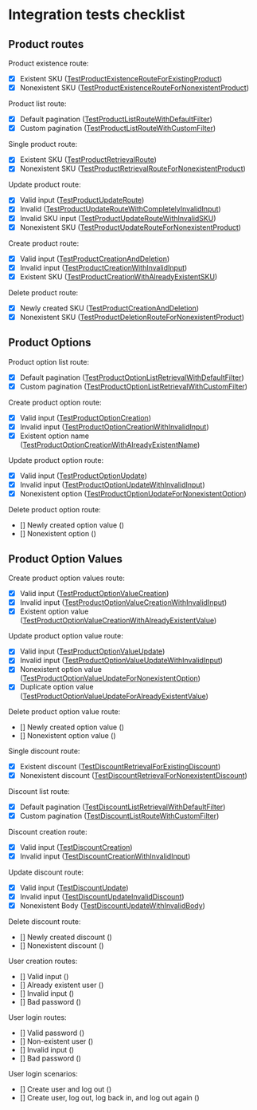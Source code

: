 # Integration tests checklist

## Product routes

Product existence route:

- [x] Existent SKU ([TestProductExistenceRouteForExistingProduct](https://github.com/dairycart/dairycart/blob/master/integration_tests/products_test.go.go#L17))
- [x] Nonexistent SKU ([TestProductExistenceRouteForNonexistentProduct](https://github.com/dairycart/dairycart/blob/master/integration_tests/products_test.go.go#L27))

Product list route:

- [x] Default pagination ([TestProductListRouteWithDefaultFilter](https://github.com/dairycart/dairycart/blob/master/integration_tests/products_test.go.go#L61))
- [x] Custom pagination ([TestProductListRouteWithCustomFilter](https://github.com/dairycart/dairycart/blob/master/integration_tests/products_test.go.go#L72))

Single product route:

- [x] Existent SKU ([TestProductRetrievalRoute](https://github.com/dairycart/dairycart/blob/master/integration_tests/products_test.go.go#L48))
- [x] Nonexistent SKU ([TestProductRetrievalRouteForNonexistentProduct](https://github.com/dairycart/dairycart/blob/master/integration_tests/products_test.go.go#L37))

Update product route:

- [x] Valid input ([TestProductUpdateRoute](https://github.com/dairycart/dairycart/blob/master/integration_tests/products_test.go.go#L87))
- [x] Invalid  ([TestProductUpdateRouteWithCompletelyInvalidInput](https://github.com/dairycart/dairycart/blob/master/integration_tests/products_test.go.go#L100))
- [x] Invalid SKU input ([TestProductUpdateRouteWithInvalidSKU](https://github.com/dairycart/dairycart/blob/master/integration_tests/products_test.go.go#L110))
- [x] Nonexistent SKU ([TestProductUpdateRouteForNonexistentProduct](https://github.com/dairycart/dairycart/blob/master/integration_tests/products_test.go.go#L118))

Create product route:

- [x] Valid input ([TestProductCreationAndDeletion](https://github.com/dairycart/dairycart/blob/master/integration_tests/products_test.go.go#L349))
- [x] Invalid input ([TestProductCreationWithInvalidInput](https://github.com/dairycart/dairycart/blob/master/integration_tests/products_test.go.go#L142))
- [x] Existent SKU ([TestProductCreationWithAlreadyExistentSKU](https://github.com/dairycart/dairycart/blob/master/integration_tests/products_test.go.go#L130))

Delete product route:

- [x] Newly created SKU ([TestProductCreationAndDeletion](https://github.com/dairycart/dairycart/blob/master/integration_tests/products_test.go.go#L349))
- [x] Nonexistent SKU ([TestProductDeletionRouteForNonexistentProduct](https://github.com/dairycart/dairycart/blob/master/integration_tests/products_test.go.go#L338))

## Product Options

Product option list route:

- [x] Default pagination ([TestProductOptionListRetrievalWithDefaultFilter](https://github.com/dairycart/dairycart/blob/master/integration_tests/products_test.go.go#L152))
- [x] Custom pagination ([TestProductOptionListRetrievalWithCustomFilter](https://github.com/dairycart/dairycart/blob/master/integration_tests/products_test.go.go#L163))

Create product option route:

- [x] Valid input ([TestProductOptionCreation](https://github.com/dairycart/dairycart/blob/master/integration_tests/products_test.go.go#L178))
- [x] Invalid input ([TestProductOptionCreationWithInvalidInput](https://github.com/dairycart/dairycart/blob/master/integration_tests/products_test.go.go#L190))
- [x] Existent option name ([TestProductOptionCreationWithAlreadyExistentName](https://github.com/dairycart/dairycart/blob/master/integration_tests/products_test.go.go#L200))

Update product option route:

- [x] Valid input ([TestProductOptionUpdate](https://github.com/dairycart/dairycart/blob/master/integration_tests/products_test.go.go#L214))
- [x] Invalid input ([TestProductOptionUpdateWithInvalidInput](https://github.com/dairycart/dairycart/blob/master/integration_tests/products_test.go.go#L226))
- [x] Nonexistent option ([TestProductOptionUpdateForNonexistentOption](https://github.com/dairycart/dairycart/blob/master/integration_tests/products_test.go.go#L237))

Delete product option route:

- [] Newly created option value ()
- [] Nonexistent option ()

## Product Option Values

Create product option values route:

- [x] Valid input ([TestProductOptionValueCreation](https://github.com/dairycart/dairycart/blob/master/integration_tests/products_test.go.go#L250))
- [x] Invalid input ([TestProductOptionValueCreationWithInvalidInput](https://github.com/dairycart/dairycart/blob/master/integration_tests/products_test.go.go#L262))
- [x] Existent option value ([TestProductOptionValueCreationWithAlreadyExistentValue](https://github.com/dairycart/dairycart/blob/master/integration_tests/products_test.go.go#L272))

Update product option value route:

- [x] Valid input ([TestProductOptionValueUpdate](https://github.com/dairycart/dairycart/blob/master/integration_tests/products_test.go.go#L285))
- [x] Invalid input ([TestProductOptionValueUpdateWithInvalidInput](https://github.com/dairycart/dairycart/blob/master/integration_tests/products_test.go.go#L297))
- [x] Nonexistent option value ([TestProductOptionValueUpdateForNonexistentOption](https://github.com/dairycart/dairycart/blob/master/integration_tests/products_test.go.go#L308))
- [x] Duplicate option value ([TestProductOptionValueUpdateForAlreadyExistentValue](https://github.com/dairycart/dairycart/blob/master/integration_tests/products_test.go.go#L321))

Delete product option value route:

- [] Newly created option value ()
- [] Nonexistent option value ()

Single discount route:

- [x] Existent discount ([TestDiscountRetrievalForExistingDiscount](https://github.com/dairycart/dairycart/blob/master/integration_tests/pricing_test.go.go#L17))
- [x] Nonexistent discount ([TestDiscountRetrievalForNonexistentDiscount](https://github.com/dairycart/dairycart/blob/master/integration_tests/pricing_test.go.go#L31))

Discount list route:

- [x] Default pagination ([TestDiscountListRetrievalWithDefaultFilter](https://github.com/dairycart/dairycart/blob/master/integration_tests/pricing_test.go.go#L44))
- [x] Custom pagination ([TestDiscountListRouteWithCustomFilter](https://github.com/dairycart/dairycart/blob/master/integration_tests/pricing_test.go.go#L56))

Discount creation route:

- [x] Valid input ([TestDiscountCreation](https://github.com/dairycart/dairycart/blob/master/integration_tests/pricing_test.go.go#L72))
- [x] Invalid input ([TestDiscountCreationWithInvalidInput](https://github.com/dairycart/dairycart/blob/master/integration_tests/pricing_test.go.go#L84))

Update discount route:

- [x] Valid input ([TestDiscountUpdate](https://github.com/dairycart/dairycart/blob/master/integration_tests/pricing_test.go.go#L95))
- [x] Invalid input ([TestDiscountUpdateInvalidDiscount](https://github.com/dairycart/dairycart/blob/master/integration_tests/pricing_test.go.go#L107))
- [x] Nonexistent Body ([TestDiscountUpdateWithInvalidBody](https://github.com/dairycart/dairycart/blob/master/integration_tests/pricing_test.go.go#L115))

Delete discount route:

- [] Newly created discount ()
- [] Nonexistent discount ()

User creation routes:

- [] Valid input ()
- [] Already existent user ()
- [] Invalid input ()
- [] Bad password ()

User login routes:

- [] Valid password ()
- [] Non-existent user ()
- [] Invalid input ()
- [] Bad password ()

User login scenarios:

- [] Create user and log out ()
- [] Create user, log out, log back in, and log out again ()
